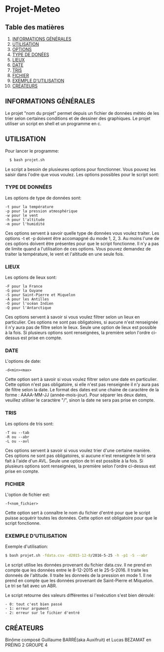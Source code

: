 # Projet-Meteo


## Table des matières
1. [INFORMATIONS GÉNÉRALES](#informations-générales)
2. [UTILISATION](#utilisation)
3. [OPTIONS](#utilisation)
4. [TYPE DE DONÉES](#utilisation)
5. [LIEUX](#utilisation)
6. [DATE](#utilisation)
7. [TRIS](#utilisation)
8. [FICHIER](#utilisation)
9. [EXEMPLE D'UTILISATION](#exemple-d'utilisation)
10. [CRÉATEURS](#créateurs)

## INFORMATIONS GÉNÉRALES

Le projet "nom du projet" permet depuis un fichier de données météo de les trier selon certaines conditions et de dessiner des graphiques. Le projet utiliser un script en shell et un programme en c.

## UTILISATION

Pour lancer le programme:
```bash
  $ bash projet.sh
```
Le script a besoin de plusieures options pour fonctionner. Vous pouvez les saisir dans l'odre que vous voulez.
Les options possibles pour le script sont:


### TYPE DE DONNÉES

Les options de type de données sont:

	-t pour la température
	-p pour la pression atmosphérique
	-w pour le vent
	-h pour l'altitude
	-m pour l'humidité

Ces options servent à savoir quelle type de données vous voulez traiter.
Les options -t et -p doivent être accomapgné du mode 1, 2, 3.
Au moins l'une de ces options doivent être présentes pour que le script fonctionne.
Il n'y a pas de limite quand a l'utilisation de ces options.
Vous pouvez demandez de traiter la température, le vent et l'altitude en une seule fois.

### LIEUX

Les options de lieux sont:

	-F pour la France
	-G pour la Guyane
	-S pour Saint-Pierre et Miquelon
	-A pour les Antilles
	-O pour l'océan Indien
	-Q pour l'Antarctique

Ces options servent à savoir si vous voulez filtrer selon un lieux en particulier.
Ces options ne sont pas obligatoires, si aucune n'est renseignée il n'y aura pas de filtre selon le lieux.
Seule une option de lieux est possible à la fois.
Si plusieurs options sont renseignées, la première selon l'ordre ci-dessus est prise en compte.

### DATE

L'options de date:

	-d<min><max>

Cette option sert à savoir si vous voulez filtrer selon une date en particulier.
Cette option n'est pas obligatoire, si elle n'est pas renseignée il n'y aura pas de filtre selon la date.
Le format des dates est une chaine de caractère de la forme : AAAA-MM-JJ (année-mois-jour).
Pour séparer les deux dates, veuillez utiliser le caractère "/", sinon la date ne sera pas prise en compte.

### TRIS

Les options de tris sont:

	-T ou --tab
	-R ou --abr
	-L ou --avl

Ces options servent à savoir si vous voulez trier d'une certaine manière.
Ces options ne sont pas obligatoires, si aucune n'est renseignée le tri sera fait à l'aide d'un AVL.
Seule une option de tri est possible à la fois.
Si plusieurs options sont renseignées, la première selon l'ordre ci-dessus est prise en compte.

### FICHIER

L'option de fichier est:

	-f<nom_fichier>
	
Cette option sert à connaître le nom du fichier d'entré pour que le script puisse acquérir toutes les données.
Cette option est obligatoire pour que le script fonctionne.

### EXEMPLE D'UTILISATION

Exemple d'utilisation:
```bash
$ bash projet.sh -fdata.csv -d2015-12-8/2016-5-25 -h -p1 -S --abr
```
Le script utilise les données provenant du fichier data.csv.
Il ne prend en compte que les données entre le 8-12-2015 et le 25-5-2016.
Il traite les donneés de l'altitude.
Il traite les donneés de la pression en mode 1.
Il ne prend en compte que les données provenant de Saint-Pierre et Miquelon.
Le tri se fait avec un ABR.


Le script retourne des valeurs différentes si l'exécution s'est bien déroulé:

	- 0: tout c'est bien passé
	- 1: erreur argument
	- 2: erreur sur le fichier d'entré

## CRÉATEURS

Binôme composé Guillaume BARRÉ(aka Auxifruit) et Lucas BEZAMAT en PRÉING 2 GROUPE 4
